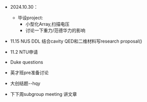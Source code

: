 * 2024.10.30：
  * 毕设project:
    * 小型化Array,扫描电压
    * 讨论一下重力/范德华力的影响

* 11.15 NUS DDL 结合cavity QED和二维材料写research proposal()
* 11.2 NTU申请
* Duke questions
* 英才班pre准备讨论
* 大创结题--hqy
* 下下周subgroup meeting 讲文章
